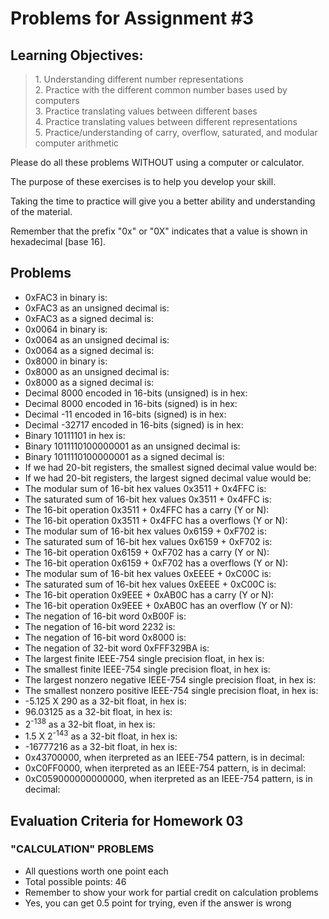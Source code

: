 # Problems for Assignment #3
## Learning Objectives:
<blockquote>
  1. Understanding different number representations<br />
  2. Practice with the different common number bases used by computers<br />
  3. Practice translating values between different bases<br />
  4. Practice translating values between different representations<br />
  5. Practice/understanding of carry, overflow, saturated, and modular computer arithmetic
</blockquote>

Please do all these problems WITHOUT using a computer or calculator.

The purpose of these exercises is to help you develop your skill.

Taking the time to practice will give you a better ability and understanding of the material.

Remember that the prefix "0x" or "0X" indicates that a value is shown in hexadecimal [base 16].

## Problems

  - 0xFAC3 in binary is:
  - 0xFAC3 as an unsigned decimal is:
  - 0xFAC3 as a signed decimal is:
  - 0x0064 in binary is:
  - 0x0064 as an unsigned decimal is:
  - 0x0064 as a signed decimal is:
  - 0x8000 in binary is:
  - 0x8000 as an unsigned decimal is:
  - 0x8000 as a signed decimal is:
  - Decimal 8000 encoded in 16-bits (unsigned) is in hex:
  - Decimal 8000 encoded in 16-bits (signed) is in hex:
  - Decimal -11 encoded in 16-bits (signed) is in hex:
  - Decimal -32717 encoded in 16-bits (signed) is in hex:
  - Binary 10111101 in hex is:
  - Binary 1011110100000001 as an unsigned decimal is:
  - Binary 1011110100000001 as a signed decimal is:
  - If we had 20-bit registers, the smallest signed decimal value would be:
  - If we had 20-bit registers, the largest signed decimal value would be:
  - The modular sum of 16-bit hex values 0x3511 + 0x4FFC is:
  - The saturated sum of 16-bit hex values 0x3511 + 0x4FFC is:
  - The 16-bit operation 0x3511 + 0x4FFC has a carry (Y or N):
  - The 16-bit operation 0x3511 + 0x4FFC has a overflows (Y or N):
  - The modular sum of 16-bit hex values 0x6159 + 0xF702 is:
  - The saturated sum of 16-bit hex values 0x6159 + 0xF702 is:
  - The 16-bit operation 0x6159 + 0xF702 has a carry (Y or N):
  - The 16-bit operation 0x6159 + 0xF702 has a overflows (Y or N):
  - The modular sum of 16-bit hex values 0xEEEE + 0xC00C is:
  - The saturated sum of 16-bit hex values 0xEEEE + 0xC00C is:
  - The 16-bit operation 0x9EEE + 0xAB0C has a carry (Y or N):
  - The 16-bit operation 0x9EEE + 0xAB0C has an overflow (Y or N):
  - The negation of 16-bit word 0xB00F is:
  - The negation of 16-bit word 2232 is:
  - The negation of 16-bit word 0x8000 is:
  - The negation of 32-bit word 0xFFF329BA is:
  - The largest finite IEEE-754 single precision float, in hex is:
  - The smallest finite IEEE-754 single precision float, in hex is:
  - The largest nonzero negative IEEE-754 single precision float, in hex is:
  - The smallest nonzero positive IEEE-754 single precision float, in hex is:
  - -5.125 X 290 as a 32-bit float, in hex is:
  - 96.03125 as a 32-bit float, in hex is:
  - 2<sup>-138</sup> as a 32-bit float, in hex is:
  - 1.5 X 2<sup>-143</sup> as a 32-bit float, in hex is:
  - -16777216 as a 32-bit float, in hex is:
  - 0x43700000, when iterpreted as an IEEE-754 pattern, is in decimal:
  - 0xC0FF0000, when iterpreted as an IEEE-754 pattern, is in decimal:
  - 0xC059000000000000, when iterpreted as an IEEE-754 pattern, is in decimal:

## Evaluation Criteria for Homework 03
### "CALCULATION" PROBLEMS
  - All questions worth one point each
  - Total possible points: 46
  - Remember to show your work for partial credit on calculation problems
  - Yes, you can get 0.5 point for trying, even if the answer is wrong
  
  
